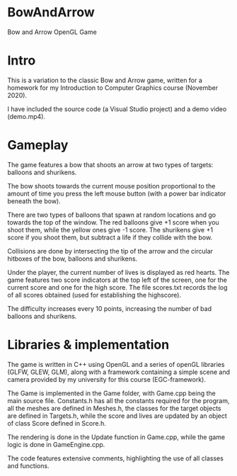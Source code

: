 # BowAndArrow
 Bow and Arrow OpenGL Game

# Intro
 This is a variation to the classic Bow and Arrow game, written for a homework
 for my Introduction to Computer Graphics course (November 2020).

 I have included the source code (a Visual Studio project) and a demo video
 (demo.mp4).

# Gameplay
 The game features a bow that shoots an arrow at two types of targets: balloons
 and shurikens.

 The bow shoots towards the current mouse position proportional to the amount
 of time you press the left mouse button (with a power bar indicator beneath
 the bow).

 There are two types of balloons that spawn at random locations and go towards
 the top of the window. The red balloons give +1 score when you shoot them,
 while the yellow ones give -1 score. The shurikens give +1 score if you shoot
 them, but subtract a life if they collide with the bow.

 Collisions are done by intersecting the tip of the arrow and the circular
 hitboxes of the bow, balloons and shurikens.

 Under the player, the current number of lives is displayed as red hearts.
 The game features two score indicators at the top left of the screen, one for
 the current score and one for the high score. The file scores.txt records the
 log of all scores obtained (used for establishing the highscore).

 The difficulty increases every 10 points, increasing the number of bad balloons
 and shurikens.

# Libraries & implementation
 The game is written in C++ using OpenGL and a series of openGL libraries
 (GLFW, GLEW, GLM), along with a framework containing a simple scene and camera
 provided by my university for this course (EGC-framework).

 The Game is implemented in the Game folder, with Game.cpp being the main
 source file. Constants.h has all the constants required for the program, all
 the meshes are defined in Meshes.h, the classes for the target objects are
 defined in Targets.h, while the score and lives are updated by an object of
 class Score defined in Score.h.

 The rendering is done in the Update function in Game.cpp, while the game logic
 is done in GameEngine.cpp.

 The code features extensive comments, highlighting the use of all classes and
 functions.
 